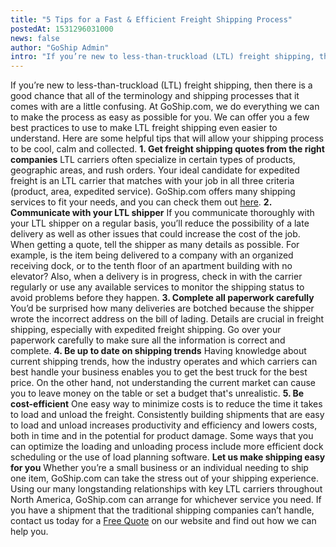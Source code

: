 ```yaml
---
title: "5 Tips for a Fast & Efficient Freight Shipping Process"
postedAt: 1531296031000
news: false
author: "GoShip Admin"
intro: "If you’re new to less-than-truckload (LTL) freight shipping, then there is a good chance that all of the terminology and shipping processes that it comes with are a little confusing. At GoShip.com, we do everything we can to make the process as easy as possible for you. We can offer you a few best practices to use to make LTL freight shipping even easier to understand. Here are some helpful tips that will allow your shipping process to be cool, calm and collected. 1. Get freight shipping quotes from the rig"
---
```

If you’re new to less-than-truckload (LTL) freight shipping, then there is a good chance that all of the terminology and shipping processes that it comes with are a little confusing. At GoShip.com, we do everything we can to make the process as easy as possible for you. We can offer you a few best practices to use to make LTL freight shipping even easier to understand. Here are some helpful tips that will allow your shipping process to be cool, calm and collected. **1\. Get freight shipping quotes from the right companies** LTL carriers often specialize in certain types of products, geographic areas, and rush orders. Your ideal candidate for expedited freight is an LTL carrier that matches with your job in all three criteria (product, area, expedited service). GoShip.com offers many shipping services to fit your needs, and you can check them out [here](https://www.goship.com/shipping-services/). **2\. Communicate with your LTL shipper** If you communicate thoroughly with your LTL shipper on a regular basis, you’ll reduce the possibility of a late delivery as well as other issues that could increase the cost of the job. When getting a quote, tell the shipper as many details as possible. For example, is the item being delivered to a company with an organized receiving dock, or to the tenth floor of an apartment building with no elevator? Also, when a delivery is in progress, check in with the carrier regularly or use any available services to monitor the shipping status to avoid problems before they happen. **3\. Complete all paperwork carefully** You’d be surprised how many deliveries are botched because the shipper wrote the incorrect address on the bill of lading. Details are crucial in freight shipping, especially with expedited freight shipping. Go over your paperwork carefully to make sure all the information is correct and complete. **4\. Be up to date on shipping trends** Having knowledge about current shipping trends, how the industry operates and which carriers can best handle your business enables you to get the best truck for the best price. On the other hand, not understanding the current market can cause you to leave money on the table or set a budget that's unrealistic. **5\. Be cost-efficient** One easy way to minimize costs is to reduce the time it takes to load and unload the freight. Consistently building shipments that are easy to load and unload increases productivity and efficiency and lowers costs, both in time and in the potential for product damage. Some ways that you can optimize the loading and unloading process include more efficient dock scheduling or the use of load planning software. **Let us make shipping easy for you** Whether you’re a small business or an individual needing to ship one item, GoShip.com can take the stress out of your shipping experience. Using our many longstanding relationships with key LTL carriers throughout North America, GoShip.com can arrange for whichever service you need. If you have a shipment that the traditional shipping companies can’t handle, contact us today for a [Free Quote](https://www.goship.com/) on our website and find out how we can help you.
